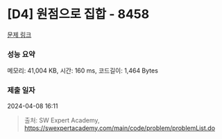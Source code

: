# [D4] 원점으로 집합 - 8458 

[문제 링크](https://swexpertacademy.com/main/code/problem/problemDetail.do?contestProbId=AWzaq5KKk_ADFAVU) 

### 성능 요약

메모리: 41,004 KB, 시간: 160 ms, 코드길이: 1,464 Bytes

### 제출 일자

2024-04-08 16:11



> 출처: SW Expert Academy, https://swexpertacademy.com/main/code/problem/problemList.do